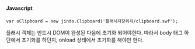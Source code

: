 #### Javascript

	var oClipboard = new jindo.Clipboard('플래시저장위치/clipboard.swf');
	
플래시 객체는 반드시 DOM이 완성된 다음에 초기화 되어야한다. 따라서 body 태그 하단에서 초기화를 하던지, onload 상태에서 초기화를 해야만 한다.